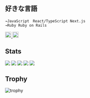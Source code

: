 ## 好きな言語
```
→JavaScript　React/TypeScript Next.js
→Ruby Ruby on Rails
```
<p align="left">
  <a href="https://github.com/muffinist11">
    <img height="20" src="https://komarev.com/ghpvc/?username=muffinist11 />
  </a>
  <a href="https://github.com/muffinist11">
    <img height="20" src="https://img.shields.io/github/followers/muffinist11?label=follow&logo=github&style=flat" />
  </a>
</p>

## Stats
![](http://github-profile-summary-cards.vercel.app/api/cards/profile-details?username=muffinist11&theme=gruvbox)
![](http://github-profile-summary-cards.vercel.app/api/cards/repos-per-language?username=muffinist11&theme=gruvbox)
![](http://github-profile-summary-cards.vercel.app/api/cards/most-commit-language?username=muffinist11&theme=gruvbox)
![](http://github-profile-summary-cards.vercel.app/api/cards/stats?username=muffinist11&theme=gruvbox)
![](http://github-profile-summary-cards.vercel.app/api/cards/productive-time?username=muffinist11&theme=gruvbox&utcOffset=9)

## Trophy
![trophy](https://github-profile-trophy.vercel.app/?username=ryo-ma&title=MultiLanguage,Commits,Repositories,Experience)
